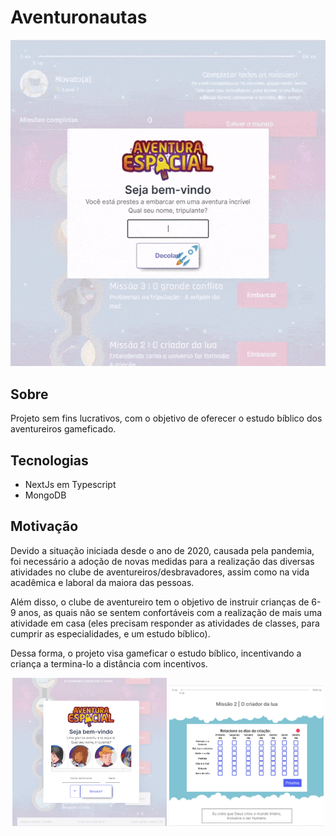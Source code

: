 # Aventuronautas

<p align="center">
  <img alt="ADM" src=".github/main.gif">
</p>

## Sobre

Projeto sem fins lucrativos, com o objetivo de oferecer o estudo bíblico dos aventureiros gameficado.

## Tecnologias

- NextJs em Typescript
- MongoDB

## Motivação

Devido a situação iniciada desde o ano de 2020, causada pela pandemia, foi necessário a adoção de novas medidas para a realização das diversas atividades no clube de aventureiros/desbravadores, assim como na vida acadêmica e laboral da maiora das pessoas.

Além disso, o clube de aventureiro tem o objetivo de instruir crianças de 6-9 anos, as quais não se sentem confortáveis com a realização de mais uma atividade em casa (eles precisam responder as atividades de classes, para cumprir as especialidades, e um estudo bíblico).

Dessa forma, o projeto visa gameficar o estudo bíblico, incentivando a criança a termina-lo a distância com incentivos.

<p align="center">
  <img width = "49%" alt="selecao img" src=".github/selecao.png">
  <img width = "49%" alt="task img" src=".github/tasks.png">
</p>
